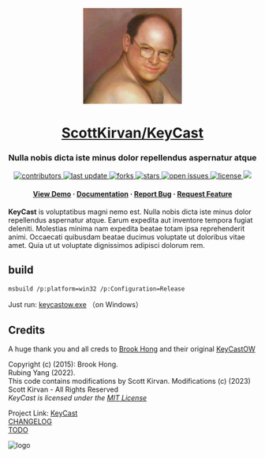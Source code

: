 

<div align="center">

  <img src="notes/images/logo.jpg" alt="logo" width="200" height="auto" />
    <h1><a href="https://github.com/ScottKirvan/KeyCast">ScottKirvan/KeyCast</a></h1>
  <h3>Nulla nobis dicta iste minus dolor repellendus aspernatur atque</h3>
  
<!-- Badges -->
<p>
  <a href="https://github.com/ScottKirvan/KeyCast/graphs/contributors">
    <img src="https://img.shields.io/github/contributors/ScottKirvan/KeyCast" alt="contributors" />
  </a>
  <a href="">
    <img src="https://img.shields.io/github/last-commit/ScottKirvan/KeyCast" alt="last update" />
  </a>
  <a href="https://github.com/ScottKirvan/KeyCast/network/members">
    <img src="https://img.shields.io/github/forks/ScottKirvan/KeyCast" alt="forks" />
  </a>
  <a href="https://github.com/ScottKirvan/KeyCast/stargazers">
    <img src="https://img.shields.io/github/stars/ScottKirvan/KeyCast" alt="stars" />
  </a>
  <a href="https://github.com/ScottKirvan/KeyCast/issues/">
    <img src="https://img.shields.io/github/issues/ScottKirvan/KeyCast" alt="open issues" />
  </a>
  <a href="https://github.com/ScottKirvan/KeyCast/blob/master/LICENSE.md">
    <img src="https://img.shields.io/github/license/ScottKirvan/KeyCast.svg" alt="license" />
  </a>
  <a href="https://discord.gg/gQH4mXWQRT">
    <!--<img src="https://img.shields.io/discord/704680098577514527?style=flat-square&label=%F0%9F%92%AC%20discord&color=00ACD7">-->
    <img src="https://img.shields.io/discord/1052011377415438346?style=flat-square&label=discord&color=00ACD7">
  </a>
</p>
   
<h4>
    <a href="https://github.com/ScottKirvan/KeyCast/">View Demo</a>
  <span> · </span>
    <a href="https://github.com/ScottKirvan/KeyCast">Documentation</a>
  <span> · </span>
    <a href="https://github.com/ScottKirvan/KeyCast/issues/">Report Bug</a>
  <span> · </span>
    <a href="https://github.com/ScottKirvan/KeyCast/issues/">Request Feature</a>
  </h4>
</div>

**KeyCast** is voluptatibus magni nemo est. Nulla nobis dicta iste minus dolor repellendus aspernatur atque. Earum expedita aut inventore tempora fugiat deleniti. Molestias minima nam expedita beatae totam ipsa reprehenderit animi. Occaecati quibusdam beatae ducimus voluptate ut doloribus vitae amet. Quia ut ut voluptate dignissimos adipisci dolorum rem.

## build

```shell
msbuild /p:platform=win32 /p:Configuration=Release
```

Just run:  [keycastow.exe](keycastow.exe)  （on Windows）

## Credits
A huge thank you and all creds to [Brook Hong](https://brookhong.github.io/) and their original [KeyCastOW](https://github.com/brookhong/KeyCastOW)

Copyright (c) (2015): Brook Hong.  
Rubing Yang (2022).  
This code contains modifications by Scott Kirvan.  Modifications (c) (2023) Scott Kirvan  - All Rights Reserved   
*KeyCast is licensed under the [MIT License](LICENSE.md)*

Project Link: [KeyCast](https://github.com/ScottKirvan/KeyCast)   
[CHANGELOG](notes/CHANGELOG.md)  
[TODO](notes/TODO.md)  

![logo](logo.jpg)

